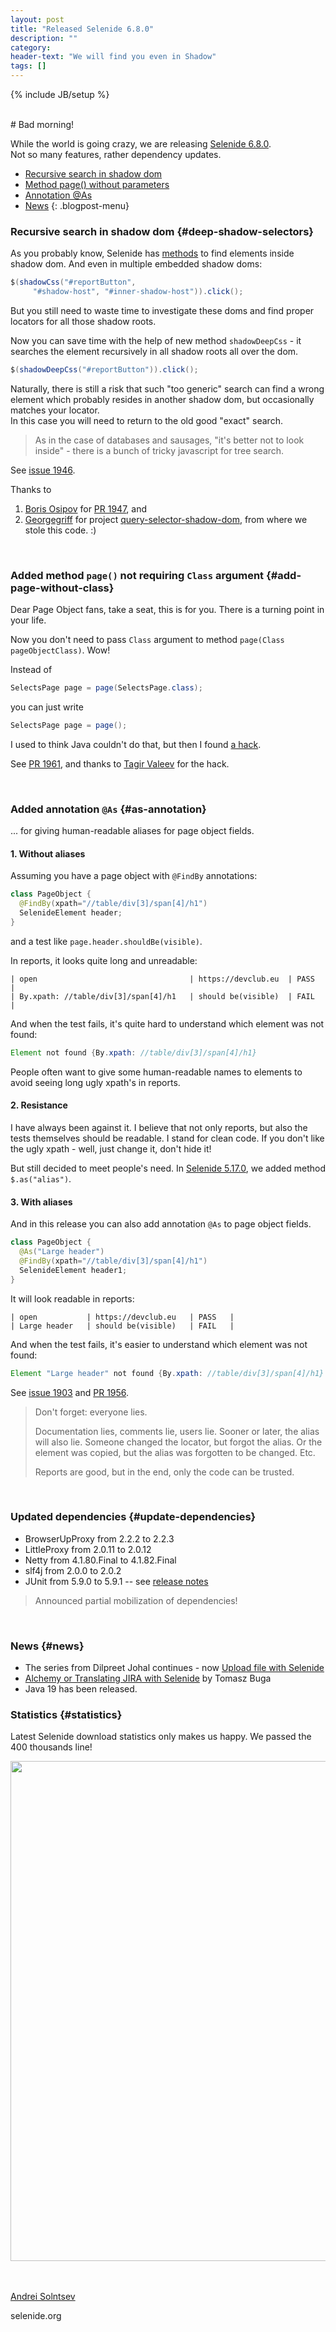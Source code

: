 ```yaml
---
layout: post
title: "Released Selenide 6.8.0"
description: ""
category:
header-text: "We will find you even in Shadow"
tags: []
---
```

{% include JB/setup %}

<br>
# Bad morning!

While the world is going crazy, we are releasing [Selenide 6.8.0](https://github.com/selenide/selenide/milestone/161?closed=1).  
Not so many features, rather dependency updates. 

* [Recursive search in shadow dom](#deep-shadow-selectors)
* [Method page() without parameters](#add-page-without-class)
* [Annotation @As](#as-annotation)
* [News](#news)
{: .blogpost-menu}

### Recursive search in shadow dom {#deep-shadow-selectors}

As you probably know, Selenide has [methods](/2020/03/18/selenide-5.10.0) to find elements inside shadow dom. 
And even in multiple embedded shadow doms:

```java
$(shadowCss("#reportButton", 
     "#shadow-host", "#inner-shadow-host")).click();
```

But you still need to waste time to investigate these doms and find proper locators for all those shadow roots.

Now you can save time with the help of new method `shadowDeepCss` - it searches the element recursively in all shadow roots all over the dom. 

```java
$(shadowDeepCss("#reportButton")).click();
```

Naturally, there is still a risk that such "too generic" search can find a wrong element which probably resides in 
another shadow dom, but occasionally matches your locator.  
In this case you will need to return to the old good "exact" search.  

> As in the case of databases and sausages, "it's better not to look inside" - there is a bunch of tricky javascript for tree search.

See [issue 1946](https://github.com/selenide/selenide/issues/1946).

Thanks to 
1. [Boris Osipov](https://github.com/BorisOsipov) for [PR 1947](https://github.com/selenide/selenide/pull/1947), and
2. [Georgegriff](https://github.com/Georgegriff) for 
   project [query-selector-shadow-dom](https://github.com/Georgegriff/query-selector-shadow-dom), from where we stole this code. :)

<br>


### Added method `page()` not requiring `Class` argument {#add-page-without-class}

Dear Page Object fans, take a seat, this is for you. There is a turning point in your life.

Now you don't need to pass `Class` argument to method `page(Class pageObjectClass)`. Wow!

Instead of
```java
SelectsPage page = page(SelectsPage.class);
```

you can just write
```java
SelectsPage page = page();
```

I used to think Java couldn't do that, but then I found [a hack](https://twitter.com/tagir_valeev/status/1262763570904719361).

See [PR 1961](https://github.com/selenide/selenide/pull/1961),
and thanks to [Tagir Valeev](https://twitter.com/tagir_valeev) for the hack. 

<br>

### Added annotation `@As` {#as-annotation}
... for giving human-readable aliases for page object fields.

#### 1. Without aliases
Assuming you have a page object with `@FindBy` annotations:
```java
class PageObject {
  @FindBy(xpath="//table/div[3]/span[4]/h1")
  SelenideElement header;
}
```
and a test like `page.header.shouldBe(visible)`.

In reports, it looks quite long and unreadable:
```text
| open                                  | https://devclub.eu  | PASS  |
| By.xpath: //table/div[3]/span[4]/h1   | should be(visible)  | FAIL  |
```

And when the test fails, it's quite hard to understand which element was not found:
```java
Element not found {By.xpath: //table/div[3]/span[4]/h1}
```

People often want to give some human-readable names to elements to avoid seeing long ugly xpath's in reports.

#### 2. Resistance
I have always been against it.
I believe that not only reports, but also the tests themselves should be readable. I stand for clean code.
If you don't like the ugly xpath - well, just change it, don't hide it!

But still decided to meet people's need.
In [Selenide 5.17.0](/2020/12/26/selenide-5.17.0/), we added method `$.as("alias")`. 

#### 3. With aliases

And in this release you can also add annotation `@As` to page object fields. 

```java
class PageObject {
  @As("Large header")
  @FindBy(xpath="//table/div[3]/span[4]/h1")
  SelenideElement header1;
}
```

It will look readable in reports:
```text
| open           | https://devclub.eu   | PASS   |
| Large header   | should be(visible)   | FAIL   |
```

And when the test fails, it's easier to understand which element was not found:
```java
Element "Large header" not found {By.xpath: //table/div[3]/span[4]/h1}
```
See [issue 1903](https://github.com/selenide/selenide/issues/1903) and [PR 1956](https://github.com/selenide/selenide/pull/1956).

> Don't forget: everyone lies.
>
> Documentation lies, comments lie, users lie.
> Sooner or later, the alias will also lie. Someone changed the locator, but forgot the alias. 
> Or the element was copied, but the alias was forgotten to be changed. Etc.
>
> Reports are good, but in the end, only the code can be trusted.

<br>


### Updated dependencies {#update-dependencies}

* BrowserUpProxy from 2.2.2 to 2.2.3
* LittleProxy from 2.0.11 to 2.0.12
* Netty from 4.1.80.Final to 4.1.82.Final
* slf4j from 2.0.0 to 2.0.2
* JUnit from 5.9.0 to 5.9.1  --  see [release notes](https://junit.org/junit5/docs/5.9.1/release-notes/)

> Announced partial mobilization of dependencies!

<br>

### News {#news}

* The series from Dilpreet Johal continues - now [Upload file with Selenide](https://dev.to/automationbro/upload-file-with-selenide-1f2a)
* [Alchemy or Translating JIRA with Selenide](https://sdet-tomaszbuga.medium.com/test-automation-framework-selenium-with-java-alchemy-or-translating-jira-with-selenide-with-e8831ebfe337) by Tomasz Buga
* Java 19 has been released. 


### Statistics {#statistics}

Latest Selenide download statistics only makes us happy. We passed the 400 thousands line!

<center>
  <img src="{{ BASE_PATH }}/images/2022/09/selenide.downloads.png" width="800"/>
</center>

<br>

<br>

[Andrei Solntsev](http://asolntsev.github.io/)

selenide.org
